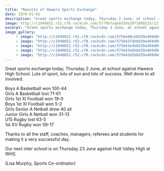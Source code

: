 ```yaml
---
title: "Results of Hawera Sports Exchange"
date: 1970-01-01
description: "Great sports exchange today, Thursday 2 June, at school against Hawera High School.. photo's to follow.."
image: http://c1940652.r52.cf0.rackcdn.com/5779bfaab8d39a2071000515/13335808_617123458436764_3148174644201918237_n.jpg
excerpt: "Great sports exchange today, Thursday 2 June, at school against Hawera High School."
image_gallery:
     - image: "http://c1940652.r52.cf0.rackcdn.com/5756440cb8d39a469d002464/13319954_617123891770054_1495023199003281487_n.jpg"
     - image: "http://c1940652.r52.cf0.rackcdn.com/575643fdb8d39a469d002462/13325645_617123508436759_8799879063945679175_n.jpg"
     - image: "http://c1940652.r52.cf0.rackcdn.com/575643edb8d39a469d002460/13325645_617124011770042_2825854671558171940_n.jpg"
     - image: "http://c1940652.r52.cf0.rackcdn.com/575643e0b8d39a469d00245e/13332860_617123958436714_5906054887968231797_n.jpg"
     - image: "http://c1940652.r52.cf0.rackcdn.com/575643d3b8d39a469d00245b/13332944_617123965103380_8125500274636271173_n.jpg"
---
```


<p>Great sports exchange today, Thursday 2 June, at school against Hawera High School. Lots of sport, lots of sun and lots of success. Well done to all involved.</p>
<p>Boys A Basketball won 100-44<br />Girls A Basketball lost 71-61<br />Girls 1st XI Football won 19-0<span class="text_exposed_show"><br />Boys 1st XI Football won 5-2<br />Girls Senior A Netball drew 40 all<br />Junior Girls A Netball won 31-13<br />U15 Rugby lost 63-5<br />1st XV Rugby won 59-17</span></p>
<div class="text_exposed_show">
<p>Thanks to all the staff, coaches, managers, referees and students for making it a very successful day.&nbsp;</p>
<p>Our next inter school is on Thursday 23 June against Hutt Valley High at WHS.</p>
<p>(Lisa Murphy, Sports Co-ordinator)</p>
</div>

